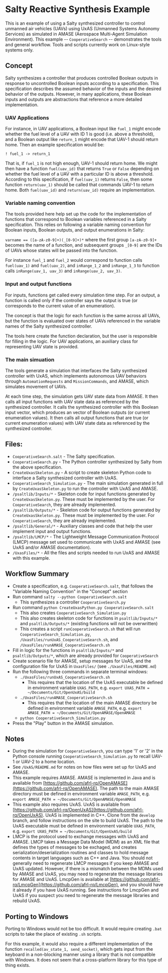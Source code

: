 # Salty Reactive Synthesis Example

This is an example of using a Salty synthesized controller to control unmanned air vehicles (UAVs) using UxAS (Unmanned Systems Autonomy Services) as simulated in AMASE (Aerospace Multi-Agent Simulation Environment). This example -- `CooperativeSearch` -- demonstrates the tools and general workflow. Tools and scripts currently work on Linux-style systems only.


## Concept
Salty synthesizes a controller that produces controlled Boolean outputs in response to uncontrolled Boolean inputs according to a specification. This specification describes the assumed behavior of the inputs and the desired behavior of the outputs. However, in many applications, these Boolean inputs and outputs are abstractions that reference a more detailed implementation.

### UAV Applications
For instance, in UAV applications, a Boolean input like `fuel_1` might encode whether the fuel level of a UAV with ID 1 is good (i.e. above a threshold), and a Boolean output like `return_1` might encode that UAV-1 should return home. Then an example specification would be:

`! fuel_1 -> return_1`

That is, if `fuel_1` is not high enough, UAV-1 should return home. We might then have a function `fuel(uav_id)` that returns `True` or `False` depending on whether the fuel level of a UAV with a particular ID is above a threshold. According to this specification, if `fuel(uav_1)` returns `False`, then some function `return(uav_1)` should be called that commands UAV-1 to return home. Both `fuel(uav_id)` and `return(uav_id)` require an implementation.

### Variable naming convention
The tools provided here help set up the code for the implementation of functions that correspond to Boolean variables referenced in a Salty specification. This relies on following a variable naming convention for Boolean inputs, Boolean outputs, and output enumerations in Salty:

`varname == ([a-zA-z0-9]+)(_[0-9]+)*` where the first group `[a-zA-z0-9]+` becomes the name of a function, and subsequent groups `_[0-9]` are the IDs of UAVs whose states will be passed into the function.

For instance `fuel_1` and `fuel_2` would correspond to function calls `fuel(uav_1)` and `fuel(uav_2)`, and `inRange_1_2` and `inRange_1_3` to function calls `inRange(uav_1, uav_3)` and `inRange(uav_2, uav_3)`.

### Input and output functions
For inputs, functions get called every simulation time step. For an output, a function is called only if the controller says the output is true (or corresponds to the current value of an enumeration).

The concept is that the logic for each function is the same across all UAVs, but the function is evaluated over states of UAVs referenced in the variable names of the Salty synthesized controller.

The tools here create the function declaration, but the user is responsible for filling in the logic. For UAV applications, an auxiliary class for representing UAV state is provided.

### The main simuation
The tools generate a simulation that interfaces the Salty synthesized controller with UxAS, which implements autonomous UAV behaviors through `AutomationRequests` and `MissionCommands`, and AMASE, which simulates movement of UAVs.

At each time step, the simulation gets UAV state data from AMASE. It then calls all input functions with UAV state data as referenced by the synthesized controller. It calls the synthesized controller with this Boolean input vector, which produces an vector of Boolean outputs (or current enumeration values). It then calls all output functions that are true (or current enumeration values) with UAV state data as referenced by the synthesized controller.


## Files:
* `CooperativeSearch.salt` - The Salty specification.
* `CooperativeSearch.py` - The Python controller synthesized by Salty from the above specification. 
* `CreateUxasSkeleton.py` - A script to create skeleton Python code to interface a Salty synthesized controller with UxAS.
* `CooperativeSearch_Simulation.py` - The main simulation generated in full by `CreateUxasSkeleton.py` to run the controller with UxAS and AMASE.
* `/psaltlib/Inputs/*` - Skeleton code for input functions generated by `CreateUxasSkeleton.py`. These must be implemented by the user. For `CooperativeSearch`, they are already implemented.
* `/psaltlib/Outputs/*` - Skeleton code for output functions generated by `CreateUxasSkeleton.py`. These must be implemented by the user. For `CooperativeSearch`, they are already implemented.
* `/psaltlib/General/*` - Auxiliary classes and code that help the user implement input and output functions.
* `/psaltlib/LMCP/*` - The Lightweight Message Communication Protocol (LMCP) message set used to communicate with UxAS and AMASE (see UxAS and/or AMASE documentation).
* `/UxasFiles/*` - All the files and scripts needed to run UxAS and AMASE with this example.


## Workflow Summary
* Create a specification, e.g. `CooperativeSearch.salt`, that follows the "Variable Naming Convention" in the "Concept" section
* Run command `salty --python CooperativeSearch.salt`
  * This synthesizes a controller `CooperativeSearch.py`
* Run command `python CreateUxasPython.py CooperativeSearch.salt`
  * This also creates `CooperativeSearch_Simulation.py`
  * This also creates skeleton code for functions in `psaltlib/Inputs/*` and `psaltlib/Outputs/*` (existing functions will not be overwritten)
  * This creates a script `runCooperativeSearch.sh` that will run `CooperativeSearch_Simulation.py`, `/UxasFiles/runUxAS_CooperativeSearch.sh`, and `/UxasFiles/runAMASE_CooperativeSearch.sh`
* Fill in logic for the functions in `psaltlib/Inputs/*` and `psaltlib/Outputs/*`, which are already provided for `CooperativeSearch` 
* Create scenario file for AMASE, setup messages for UxAS, and the configuration file for UxAS in `UxasFiles/` (see `./UxasFiles/README.md`)
* Run the following three commands in separate terminal windows:
  * `./UxasFiles/runUxAS_CooperativeSearch.sh`
    * This requires that the location of the UxAS executable be defined in environment variable `UXAS_PATH`, e.g. `export UXAS_PATH = ~/Documents/Git/OpenUxAS/build`
  * `./UxasFiles/runAMASE_CooperativeSearch.sh`
    * This requires that the location of the main AMASE directory be defined in environment variable `AMASE_PATH`, e.g. `export AMASE_PATH = ~/Documents/Git/OpenAMASE/OpenAMASE`
  * `python CooperativeSearch_Simulation.py` 
* Press the "Play" button in the AMASE simulation.

## Notes
* During the simulation for `CooperativeSearch`, you can type '1' or '2' in the Python console running `CooperativeSearch_Simulation.py` to recall UAV-1 or UAV-2 to a home location.
* See `/UxAS/README.md` for notes on how files were set up for UxAS and AMASE.
* This example requires AMASE. AMASE is implemented in Java and is available from [https://github.com/afrl-rq/OpenAMASE](https://github.com/afrl-rq/OpenAMASE). The path to the main AMASE directory must be defined in environment variable `AMASE_PATH`, e.g. `export AMASE_PATH = ~/Documents/Git/OpenAMASE/OpenAMASE`
* This example also requires UxAS. UxAS is available from [https://github.com/afrl-rq/OpenUxAS](https://github.com/afrl-rq/OpenUxAS). UxAS is implemented in C++. Clone from the `develop` branch, and follow instructions on the site to build UxAS. The path to the UxAS executable must be defined in environment variable `UXAS_PATH`, e.g. `export UXAS_PATH = ~/Documents/Git/OpenUxAS/build`
* LMCP is the protocol used to exchange messages with UxAS and AMASE. LMCP takes a Message Data Model (MDM) as an XML file that defines the types of messages to be exchaged, and creates serialization/deserialization routines and classes to hold message contents in target languages such as C++ and Java. You should not generally need to regenerate LMCP messages if you keep AMASE and UxAS updated. However, if there is a mismatch between the MDMs used by AMASE and UxAS, you may need to regenerate the message libraries for AMASE and UxAS. LmcpGen is available at [https://github.com/afrl-rq/LmcpGen](https://github.com/afrl-rq/LmcpGen), and you should have it already if you have UxAS running. See instructions for LmcpGen and UxAS if you suspect you need to regenerate the message libraries and rebuild UxAS.


 
## Porting to Windows
Porting to Windows would not be too difficult. It would require creating `.bat` scripts to take the place of existing `.sh` scripts. 

For this example, it would also require a different implementation of the function `recalled(av_state_1, send_socket)`, which gets input from the keyboard in a non-blocking manner using a library that is not compatible with Windows. It does not seem that a cross-platform library for this type of thing exists.

